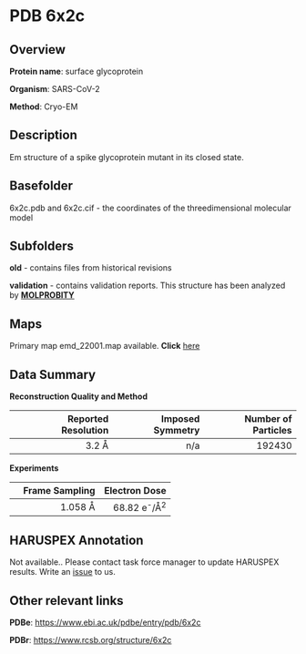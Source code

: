 # PDB 6x2c

## Overview

**Protein name**: surface glycoprotein

**Organism**: SARS-CoV-2

**Method**: Cryo-EM

## Description

Em structure of a spike glycoprotein mutant in its closed state.

## Basefolder

6x2c.pdb and 6x2c.cif - the coordinates of the threedimensional molecular model

## Subfolders



**old** - contains files from historical revisions

**validation** - contains validation reports. This structure has been analyzed by   [**MOLPROBITY**](https://github.com/thorn-lab/coronavirus_structural_task_force/tree/master/pdb/surface_glycoprotein/SARS-CoV-2/6x2c/validation/molprobity)   



## Maps

Primary map emd_22001.map available. **Click** [here](http://ftp.wwpdb.org/pub/emdb/structures/EMD-22001/map/) 

## Data Summary
**Reconstruction Quality and Method**

|   | Reported Resolution | Imposed Symmetry | Number of Particles |
|---|-------------:|----------------:|--------------:|
|   |3.2 Å|n/a|192430|

**Experiments**

|   | Frame Sampling | Electron Dose |
|---|-------------:|----------------:|
|   |1.058 Å|68.82 e<sup>-</sup>/Å<sup>2</sup>|

## HARUSPEX Annotation

Not available.. Please contact task force manager to update HARUSPEX results. Write an [issue](https://github.com/thorn-lab/coronavirus_structural_task_force/issues) to us.

## Other relevant links 
**PDBe**:  https://www.ebi.ac.uk/pdbe/entry/pdb/6x2c
 
**PDBr**: https://www.rcsb.org/structure/6x2c 
